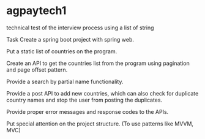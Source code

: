 # agpaytech1
technical test of the interview process using a list of string

Task
Create a spring boot project with spring web.

Put a static list of countries on the program.

Create an API to get the countries list from the program using pagination and page offset pattern.

Provide a search by partial name functionality.

Provide a post API to add new countries, which can also check for duplicate country names and stop the user from posting the duplicates.

Provide proper error messages and response codes to the APIs.

Put special attention on the project structure. (To use patterns like MVVM, MVC)
